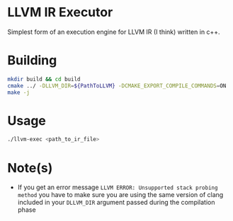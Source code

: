 # LLVM IR Executor

Simplest form of an execution engine for LLVM IR (I think) written in c++.

# Building

```sh
mkdir build && cd build
cmake ../ -DLLVM_DIR=${PathToLLVM} -DCMAKE_EXPORT_COMPILE_COMMANDS=ON
make -j
```

# Usage

```sh
./llvm-exec <path_to_ir_file>
```

# Note(s)

- If you get an error message `LLVM ERROR: Unsupported stack probing method` you have to make sure you are using the same version of clang included in your `DLLVM_DIR` argument passed during the compilation phase
